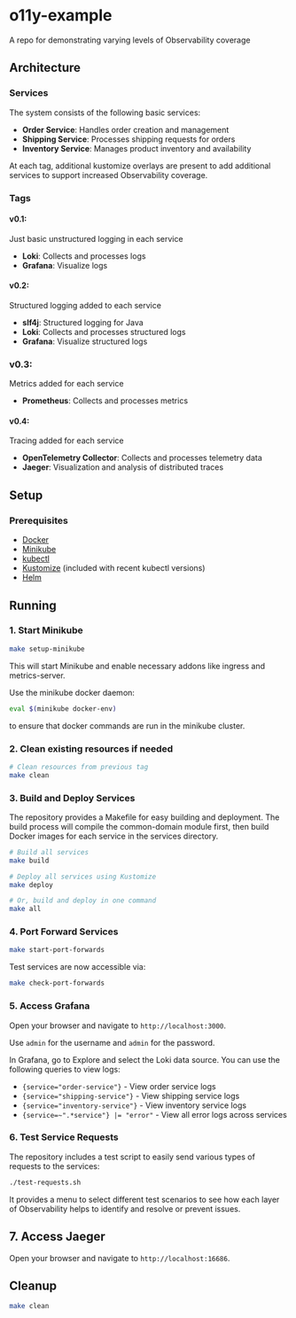 # o11y-example
A repo for demonstrating varying levels of Observability coverage

## Architecture

### Services

The system consists of the following basic services:

- **Order Service**: Handles order creation and management
- **Shipping Service**: Processes shipping requests for orders
- **Inventory Service**: Manages product inventory and availability

At each tag, additional kustomize overlays are present to add additional services to support increased Observability coverage.

### Tags
#### v0.1:
Just basic unstructured logging in each service

- **Loki**: Collects and processes logs
- **Grafana**: Visualize logs

#### v0.2:
Structured logging added to each service

- **slf4j**: Structured logging for Java
- **Loki**: Collects and processes structured logs
- **Grafana**: Visualize structured logs

### v0.3:
Metrics added for each service

- **Prometheus**: Collects and processes metrics

#### v0.4:
Tracing added for each service

- **OpenTelemetry Collector**: Collects and processes telemetry data
- **Jaeger**: Visualization and analysis of distributed traces

## Setup

### Prerequisites

- [Docker](https://docs.docker.com/get-docker/)
- [Minikube](https://minikube.sigs.k8s.io/docs/start/)
- [kubectl](https://kubernetes.io/docs/tasks/tools/install-kubectl/)
- [Kustomize](https://kubectl.docs.kubernetes.io/installation/kustomize/) (included with recent kubectl versions)
- [Helm](https://helm.sh/docs/intro/install/)

## Running

### 1. Start Minikube

```bash
make setup-minikube
```

This will start Minikube and enable necessary addons like ingress and metrics-server.

Use the minikube docker daemon:
```bash
eval $(minikube docker-env)
```

to ensure that docker commands are run in the minikube cluster.

### 2. Clean existing resources if needed

```bash
# Clean resources from previous tag
make clean
```

### 3. Build and Deploy Services

The repository provides a Makefile for easy building and deployment. The build process will compile the common-domain module first, then build Docker images for each service in the services directory.

```bash
# Build all services
make build

# Deploy all services using Kustomize
make deploy

# Or, build and deploy in one command
make all
```

### 4. Port Forward Services

```bash
make start-port-forwards
```

Test services are now accessible via:
```bash
make check-port-forwards
```

### 5. Access Grafana
   Open your browser and navigate to `http://localhost:3000`.

   Use `admin` for the username and `admin` for the password.

   In Grafana, go to Explore and select the Loki data source. You can use the following queries to view logs:
   - `{service="order-service"}` - View order service logs
   - `{service="shipping-service"}` - View shipping service logs
   - `{service="inventory-service"}` - View inventory service logs
   - `{service=~".*service"} |= "error"` - View all error logs across services

### 6. Test Service Requests

The repository includes a test script to easily send various types of requests to the services:

```bash
./test-requests.sh
```

It provides a menu to select different test scenarios to see how each layer of Observability helps to identify and resolve or prevent issues.

## 7. Access Jaeger

Open your browser and navigate to `http://localhost:16686`.

## Cleanup

```bash
make clean
```
